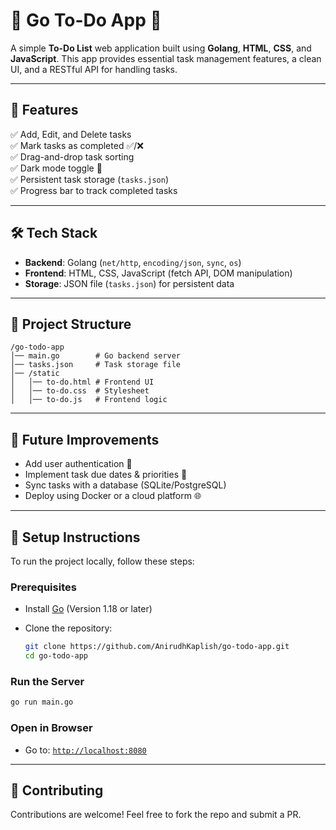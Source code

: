 # 📝 Go To-Do App 🚀  

A simple **To-Do List** web application built using **Golang**, **HTML**, **CSS**, and **JavaScript**. This app provides essential task management features, a clean UI, and a RESTful API for handling tasks.  

---

## 🌟 Features  
✅ Add, Edit, and Delete tasks  
✅ Mark tasks as completed ✅/❌  
✅ Drag-and-drop task sorting  
✅ Dark mode toggle 🌙  
✅ Persistent task storage (`tasks.json`)  
✅ Progress bar to track completed tasks  

---

## 🛠️ Tech Stack  
- **Backend**: Golang (`net/http`, `encoding/json`, `sync`, `os`)  
- **Frontend**: HTML, CSS, JavaScript (fetch API, DOM manipulation)  
- **Storage**: JSON file (`tasks.json`) for persistent data  

---

## 📂 Project Structure
```
/go-todo-app
│── main.go        # Go backend server
│── tasks.json     # Task storage file
│── /static
│   │── to-do.html # Frontend UI
│   │── to-do.css  # Stylesheet
│   │── to-do.js   # Frontend logic
```

---

## 🔧 Future Improvements
- Add user authentication 🔑
- Implement task due dates & priorities 📅
- Sync tasks with a database (SQLite/PostgreSQL)
- Deploy using Docker or a cloud platform 🌐

---

## 🚀 Setup Instructions  
To run the project locally, follow these steps:

### **Prerequisites**
- Install [Go](https://go.dev/dl/) (Version 1.18 or later)
- Clone the repository:

   ```bash
   git clone https://github.com/AnirudhKaplish/go-todo-app.git
   cd go-todo-app
   ```

### **Run the Server**
   ```bash
   go run main.go
   ```

### **Open in Browser**
- Go to: [`http://localhost:8080`](http://localhost:8080)  

---

## 👥 Contributing  
Contributions are welcome! Feel free to fork the repo and submit a PR.

